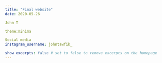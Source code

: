 ```yaml
---
title: "Final website"
date: 2020-05-26

John T

theme:minima

Social media
instagram_username: johntawfik_

show_excerpts: false # set to false to remove excerpts on the homepage
---
```


